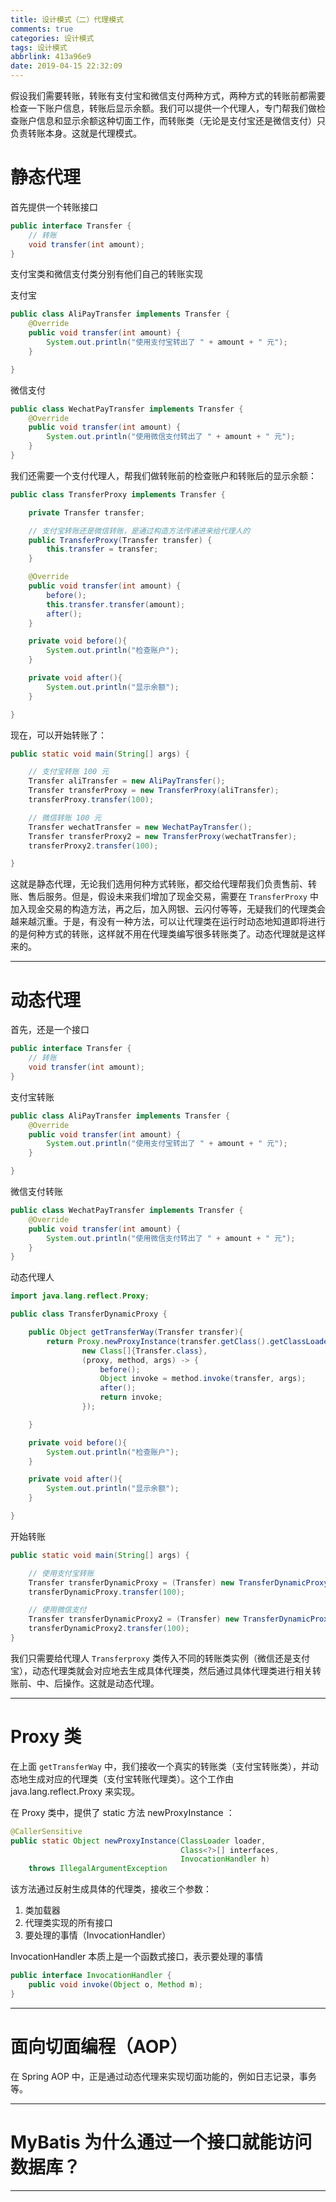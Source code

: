 ```yaml
---
title: 设计模式（二）代理模式
comments: true
categories: 设计模式
tags: 设计模式
abbrlink: 413a96e9
date: 2019-04-15 22:32:09
---
```


假设我们需要转账，转账有支付宝和微信支付两种方式，两种方式的转账前都需要检查一下账户信息，转账后显示余额。我们可以提供一个代理人，专门帮我们做检查账户信息和显示余额这种切面工作，而转账类（无论是支付宝还是微信支付）只负责转账本身。这就是代理模式。

<!-- more -->

# 静态代理

首先提供一个转账接口

```java
public interface Transfer {
    // 转账
    void transfer(int amount);
}
```

支付宝类和微信支付类分别有他们自己的转账实现

支付宝

```java
public class AliPayTransfer implements Transfer {
    @Override
    public void transfer(int amount) {
        System.out.println("使用支付宝转出了 " + amount + " 元");
    }

}
```

微信支付

```java
public class WechatPayTransfer implements Transfer {
    @Override
    public void transfer(int amount) {
        System.out.println("使用微信支付转出了 " + amount + " 元");
    }
}
```

我们还需要一个支付代理人，帮我们做转账前的检查账户和转账后的显示余额：

```java
public class TransferProxy implements Transfer {

    private Transfer transfer;

    // 支付宝转账还是微信转账，是通过构造方法传递进来给代理人的
    public TransferProxy(Transfer transfer) {
        this.transfer = transfer;
    }

    @Override
    public void transfer(int amount) {
        before();
        this.transfer.transfer(amount);
        after();
    }

    private void before(){
        System.out.println("检查账户");
    }

    private void after(){
        System.out.println("显示余额");
    }

}
```

现在，可以开始转账了：

```java
public static void main(String[] args) {

    // 支付宝转账 100 元
    Transfer aliTransfer = new AliPayTransfer();
    Transfer transferProxy = new TransferProxy(aliTransfer);
    transferProxy.transfer(100);

    // 微信转账 100 元
    Transfer wechatTransfer = new WechatPayTransfer();
    Transfer transferProxy2 = new TransferProxy(wechatTransfer);
    transferProxy2.transfer(100);

}
```

这就是静态代理，无论我们选用何种方式转账，都交给代理帮我们负责售前、转账、售后服务。但是，假设未来我们增加了现金交易，需要在 `TransferProxy` 中加入现金交易的构造方法，再之后，加入网银、云闪付等等，无疑我们的代理类会越来越沉重。于是，有没有一种方法，可以让代理类在运行时动态地知道即将进行的是何种方式的转账，这样就不用在代理类编写很多转账类了。动态代理就是这样来的。

---

# 动态代理

首先，还是一个接口

```java
public interface Transfer {
    // 转账
    void transfer(int amount);
}
```

支付宝转账

```java
public class AliPayTransfer implements Transfer {
    @Override
    public void transfer(int amount) {
        System.out.println("使用支付宝转出了 " + amount + " 元");
    }

}
```

微信支付转账

```java
public class WechatPayTransfer implements Transfer {
    @Override
    public void transfer(int amount) {
        System.out.println("使用微信支付转出了 " + amount + " 元");
    }
}
```

动态代理人

```java
import java.lang.reflect.Proxy;

public class TransferDynamicProxy {

    public Object getTransferWay(Transfer transfer){
        return Proxy.newProxyInstance(transfer.getClass().getClassLoader(),
                new Class[]{Transfer.class},
                (proxy, method, args) -> {
                    before();
                    Object invoke = method.invoke(transfer, args);
                    after();
                    return invoke;
                });

    }

    private void before(){
        System.out.println("检查账户");
    }

    private void after(){
        System.out.println("显示余额");
    }

}
```

开始转账

```java
public static void main(String[] args) {

    // 使用支付宝转账
    Transfer transferDynamicProxy = (Transfer) new TransferDynamicProxy().getTransferWay(new AliPayTransfer());
    transferDynamicProxy.transfer(100);

    // 使用微信支付
    Transfer transferDynamicProxy2 = (Transfer) new TransferDynamicProxy().getTransferWay(new WechatPayTransfer());
    transferDynamicProxy2.transfer(100);
}
```

我们只需要给代理人 `Transferproxy` 类传入不同的转账类实例（微信还是支付宝），动态代理类就会对应地去生成具体代理类，然后通过具体代理类进行相关转账前、中、后操作。这就是动态代理。

---

# Proxy 类

在上面 `getTransferWay` 中，我们接收一个真实的转账类（支付宝转账类），并动态地生成对应的代理类（支付宝转账代理类）。这个工作由 java.lang.reflect.Proxy 来实现。

在 Proxy 类中，提供了 static 方法 newProxyInstance ：

```java
@CallerSensitive
public static Object newProxyInstance(ClassLoader loader,
                                      Class<?>[] interfaces,
                                      InvocationHandler h)
    throws IllegalArgumentException
```

该方法通过反射生成具体的代理类，接收三个参数：

1. 类加载器
2. 代理类实现的所有接口
3. 要处理的事情（InvocationHandler）

InvocationHandler 本质上是一个函数式接口，表示要处理的事情

```java
public interface InvocationHandler {  
    public void invoke(Object o, Method m);  
}  
```

---

# 面向切面编程（AOP）

在 Spring AOP 中，正是通过动态代理来实现切面功能的，例如日志记录，事务等。

---

# MyBatis 为什么通过一个接口就能访问数据库？

---
